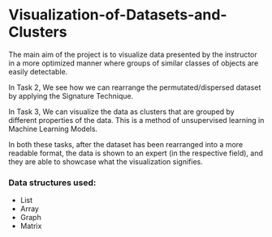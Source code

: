 # Visualization-of-Datasets-and-Clusters

The main aim of the project is to visualize data presented by the instructor in a more optimized manner where groups of similar classes of objects are easily detectable.

In Task 2, We see how we can rearrange the permutated/dispersed dataset by applying the Signature Technique.

In Task 3, We can visualize the data as clusters that are grouped by different properties of the data. This is a method of unsupervised learning in Machine Learning Models.

In both these tasks, after the dataset has been rearranged into a more readable format, the data is shown to an expert (in the respective field), and they are able to showcase what the visualization signifies.


### Data structures used:
- List
- Array
- Graph
- Matrix

